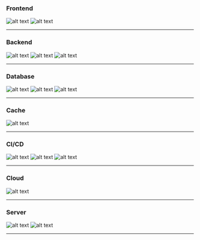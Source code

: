 

### Frontend
![alt text](https://img.shields.io/badge/Vue.js-35495E?style=for-the-badge&logo=vuedotjs&logoColor=4FC08D)
![alt text](https://img.shields.io/badge/Bootstrap-563D7C?style=for-the-badge&logo=bootstrap&logoColor=white)
<hr>

### Backend
![alt text](https://img.shields.io/badge/.NET-512BD4?style=for-the-badge&logo=dotnet&logoColor=white)
![alt text](https://img.shields.io/badge/Node.js-339933?style=for-the-badge&logo=nodedotjs&logoColor=white)
![alt text](https://img.shields.io/badge/Laravel-FF2D20?style=for-the-badge&logo=laravel&logoColor=white)
<hr>

### Database
![alt text](https://img.shields.io/badge/MySQL-005C84?style=for-the-badge&logo=mysql&logoColor=white)
![alt text](https://img.shields.io/badge/Microsoft%20SQL%20Server-CC2927?style=for-the-badge&logo=microsoft%20sql%20server&logoColor=white)
![alt text](https://img.shields.io/badge/MongoDB-4EA94B?style=for-the-badge&logo=mongodb&logoColor=white)
<hr>

### Cache
![alt text](https://img.shields.io/badge/redis-%23DD0031.svg?&style=for-the-badge&logo=redis&logoColor=white)
<hr>

### CI/CD
![alt text](https://img.shields.io/badge/Jira-0052CC?style=for-the-badge&logo=Jira&logoColor=white)
![alt text](https://img.shields.io/badge/Jenkins-D24939?style=for-the-badge&logo=Jenkins&logoColor=white)
![alt text](https://img.shields.io/badge/kubernetes-326ce5.svg?&style=for-the-badge&logo=kubernetes&logoColor=white)
<hr>


### Cloud
![alt text](https://img.shields.io/badge/Amazon_AWS-FF9900?style=for-the-badge&logo=amazonaws&logoColor=white)
<hr>

### Server 
![alt text](https://img.shields.io/badge/Nginx-009639?style=for-the-badge&logo=nginx&logoColor=white)
![alt text](https://img.shields.io/badge/Docker-2CA5E0?style=for-the-badge&logo=docker&logoColor=white)
<hr>










	
	
	
